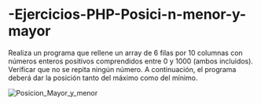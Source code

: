 # -Ejercicios-PHP-Posici-n-menor-y-mayor

Realiza un programa que rellene un array de 6 filas por 10 columnas con números enteros positivos comprendidos entre 0 y 1000 (ambos incluidos). Verificar que no se repita ningún número. A continuación, el programa deberá dar la posición tanto del máximo como del mínimo.

![Posicion_Mayor_y_menor](https://user-images.githubusercontent.com/85589346/218229326-7a2c4418-4d73-468a-85e0-c6d9fc91e932.png)
